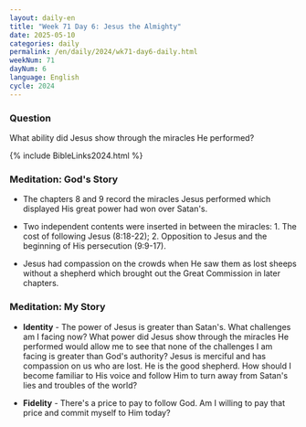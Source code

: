 ```yaml
---
layout: daily-en
title: "Week 71 Day 6: Jesus the Almighty"
date: 2025-05-10
categories: daily
permalink: /en/daily/2024/wk71-day6-daily.html
weekNum: 71
dayNum: 6
language: English
cycle: 2024
---
```


### Question     
What ability did Jesus show through the miracles He performed?

{% include BibleLinks2024.html %} 

### Meditation: God's Story   
+ The chapters 8 and 9 record the miracles Jesus performed which displayed His great power had won over Satan's. 

+ Two independent contents were inserted in between the miracles: 1. The cost of following Jesus (8:18-22); 2. Opposition to Jesus and the beginning of His persecution (9:9-17). 

+ Jesus had compassion on the crowds when He saw them as lost sheeps without a shepherd which brought out the Great Commission in later chapters. 

### Meditation: My Story   
+ **Identity** - The power of Jesus is greater than Satan's. What challenges am I facing now? What power did Jesus show through the miracles He performed would allow me to see that none of the challenges I am facing is greater than God's authority? Jesus is merciful and has compassion on us who are lost. He is the good shepherd. How should I become familiar to His voice and follow Him to turn away from Satan's lies and troubles of the world? 

+ **Fidelity** - There's a price to pay to follow God. Am I willing to pay that price and commit myself to Him today? 
